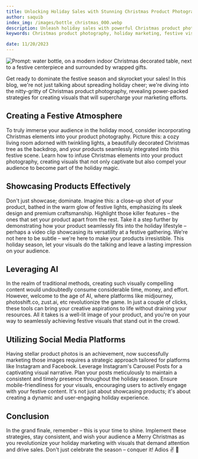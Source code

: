 ```yaml
---
title: Unlocking Holiday Sales with Stunning Christmas Product Photography
author: saquib
index_img: /images/bottle_christmas_000.webp
description: Unleash holiday sales with powerful Christmas product photography! Learn to create captivating visuals, showcase products effectively, and leverage AI for seamless creativity. Conquer social media with strategic marketing.
keywords: Christmas product photography, holiday marketing, festive visuals, AI-powered creativity, social media strategy, sales-boosting visuals, ai product photography

date: 11/20/2023
---
```



![Prompt: water bottle, on a modern indoor Christmas decorated table, next to a festive centerpiece and surrounded by wrapped gifts.](/images/bottle_christmas_000.webp)


Get ready to dominate the festive season and skyrocket your sales! In this blog, we're not just talking about spreading holiday cheer; we're diving into the nitty-gritty of Christmas product photography, revealing power-packed strategies for creating visuals that will supercharge your marketing efforts. 

## Creating a Festive Atmosphere

To truly immerse your audience in the holiday mood, consider incorporating Christmas elements into your product photography. Picture this: a cozy living room adorned with twinkling lights, a beautifully decorated Christmas tree as the backdrop, and your products seamlessly integrated into this festive scene. Learn how to infuse Christmas elements into your product photography, creating visuals that not only captivate but also compel your audience to become part of the holiday magic.

## Showcasing Products Effectively

Don't just showcase; dominate. Imagine this: a close-up shot of your product, bathed in the warm glow of festive lights, emphasizing its sleek design and premium craftsmanship. Highlight those killer features – the ones that set your product apart from the rest. Take it a step further by demonstrating how your product seamlessly fits into the holiday lifestyle – perhaps a video clip showcasing its versatility at a festive gathering. We're not here to be subtle – we're here to make your products irresistible. This holiday season, let your visuals do the talking and leave a lasting impression on your audience.


## Leveraging AI

In the realm of traditional methods, creating such visually compelling content would undoubtedly consume considerable time, money, and effort. However, welcome to the age of AI, where platforms like midjourney, photoshift.co, zust.ai, etc revolutionize the game. In just a couple of clicks, these tools can bring your creative aspirations to life without draining your resources. All it takes is a well-lit image of your product, and you're on your way to seamlessly achieving festive visuals that stand out in the crowd.


## Utilizing Social Media Platforms
Having stellar product photos is an achievement, now successfully marketing those images requires a strategic approach tailored for platforms like Instagram and Facebook. Leverage Instagram's Carousel Posts for a captivating visual narrative. Plan your posts meticulously to maintain a consistent and timely presence throughout the holiday season. Ensure mobile-friendliness for your visuals, encouraging users to actively engage with your festive content. It's not just about showcasing products; it's about creating a dynamic and user-engaging holiday experience.

## Conclusion

In the grand finale, remember – this is your time to shine. Implement these strategies, stay consistent, and wish your audience a Merry Christmas as you revolutionize your holiday marketing with visuals that demand attention and drive sales. Don't just celebrate the season – conquer it! Adios ✌️ 🎄